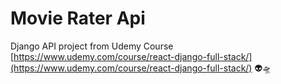 # Movie Rater Api
Django API project from Udemy Course [https://www.udemy.com/course/react-django-full-stack/](https://www.udemy.com/course/react-django-full-stack/) 👽🛸
